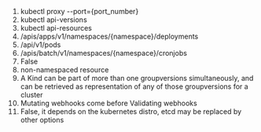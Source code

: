 1) kubectl proxy --port={port_number}
2) kubectl api-versions
3) kubectl api-resources
4) /apis/apps/v1/namespaces/{namespace}/deployments
5) /api/v1/pods
6) /apis/batch/v1/namespaces/{namespace}/cronjobs
7) False
8) non-namespaced resource
9) A Kind can be part of more than one groupversions simultaneously, and can be retrieved as representation of any of those groupversions for a cluster
10) Mutating webhooks come before Validating webhooks
11) False, it depends on the kubernetes distro, etcd may be replaced by other options